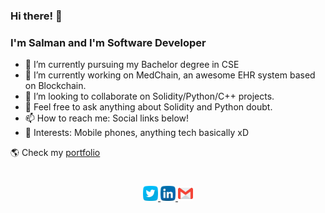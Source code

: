 ### Hi there! 👋

### I'm Salman and I'm Software Developer

- 🌱 I’m currently pursuing my Bachelor degree in CSE
- 🔭 I’m currently working on MedChain, an awesome EHR system based on Blockchain.
- 👯 I’m looking to collaborate on Solidity/Python/C++ projects.
- 💬 Feel free to ask anything about Solidity and Python doubt.
- 📫 How to reach me: Social links below!
- :bowling: Interests: Mobile phones, anything tech basically xD

🌎 Check my [portfolio](http://www.notdoneyet.com/)

<div align="center" style="padding: 25px 0;">
    <a href="https://twitter.com/Salman_A09">
    <img src="https://github.com/salman-ar-sar/salman-ar-sar/blob/main/assests/twitter.png" alt="Follow me on twitter"  width="24" height="24">
    </a>
    <a href="https://www.linkedin.com/in/salman-ar/">
        <img src="https://github.com/salman-ar-sar/salman-ar-sar/blob/main/assests/linkedin.png" alt="Connect on Linkedin" width="24" height="24">
    </a>
    <a href="mailto:salman.a.mec@gmail.com">
        <img src="https://github.com/salman-ar-sar/salman-ar-sar/blob/main/assests/gmail.png" alt="Email me" width="24" height="24">
    </a>
</div>
